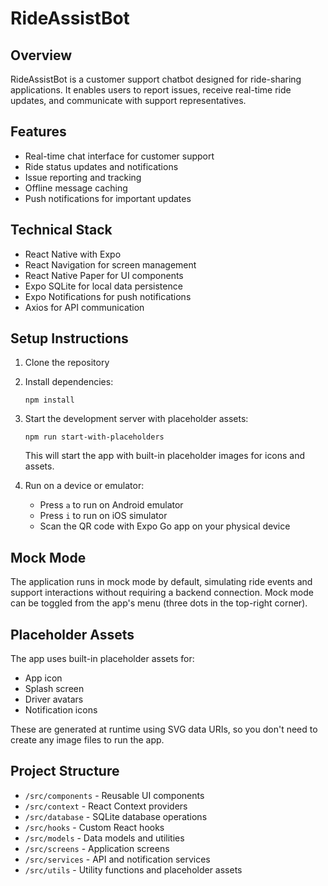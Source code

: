 # RideAssistBot

## Overview
RideAssistBot is a customer support chatbot designed for ride-sharing applications. It enables users to report issues, receive real-time ride updates, and communicate with support representatives.

## Features
- Real-time chat interface for customer support
- Ride status updates and notifications
- Issue reporting and tracking
- Offline message caching
- Push notifications for important updates

## Technical Stack
- React Native with Expo
- React Navigation for screen management
- React Native Paper for UI components
- Expo SQLite for local data persistence
- Expo Notifications for push notifications
- Axios for API communication

## Setup Instructions
1. Clone the repository
2. Install dependencies:
   ```
   npm install
   ```
3. Start the development server with placeholder assets:
   ```
   npm run start-with-placeholders
   ```
   This will start the app with built-in placeholder images for icons and assets.

4. Run on a device or emulator:
   - Press `a` to run on Android emulator
   - Press `i` to run on iOS simulator
   - Scan the QR code with Expo Go app on your physical device

## Mock Mode
The application runs in mock mode by default, simulating ride events and support interactions without requiring a backend connection. Mock mode can be toggled from the app's menu (three dots in the top-right corner).

## Placeholder Assets
The app uses built-in placeholder assets for:
- App icon
- Splash screen
- Driver avatars
- Notification icons

These are generated at runtime using SVG data URIs, so you don't need to create any image files to run the app.

## Project Structure
- `/src/components` - Reusable UI components
- `/src/context` - React Context providers
- `/src/database` - SQLite database operations
- `/src/hooks` - Custom React hooks
- `/src/models` - Data models and utilities
- `/src/screens` - Application screens
- `/src/services` - API and notification services
- `/src/utils` - Utility functions and placeholder assets